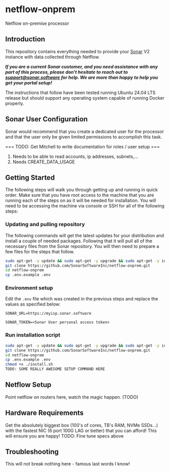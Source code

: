 # netflow-onprem
Netflow on-premise processor

## Introduction
This repository contains everything needed to provide your [Sonar](https://sonar.software) V2 instance with
data collected through Netflow.  

**_If you are a current Sonar customer, and you need assistance with any part of this process, please don't hesitate to 
reach out to support@sonar.software for help. We are more than happy to help you get your portal setup!_**

The instructions that follow have been tested running Ubuntu 24.04 LTS release but should support any operating system
capable of running Docker properly.  

## Sonar User Configuration
Sonar would recommend that you create a dedicated user for the processor and that the user only be given limited
permissions to accomplish this task.  

=== TODO: Get Mitchell to write documentation for roles / user setup ===
1. Needs to be able to read accounts, ip addresses, subnets,...
2. Needs CREATE_DATA_USAGE

## Getting Started
The following steps will walk you through getting up and running in quick order.  Make sure that you have root access to
the machine that you are running each of the steps on as it will be needed for installation.  You will need to be 
accessing the machine via console or SSH for all of the following steps:

### Updating and pulling repository
The following commands will get the latest updates for your distribution and install a couple of needed packages.
Following that it will pull all of the necessary files from the Sonar repository.  You will then need to prepare a few
files for the steps that follow.

```bash
sudo apt-get -y update && sudo apt-get -y upgrade && sudo apt-get -y install git unzip
git clone https://github.com/SonarSoftwareInc/netflow-onprem.git
cd netflow-onprem
cp .env.example .env
```

### Environment setup
Edit the `.env` file which was created in the previous steps and replace the values as specified below:

`SONAR_URL=https://myisp.sonar.software`

`SONAR_TOKEN=<Sonar User personal access token>`

### Run installation script

```bash
sudo apt-get -y update && sudo apt-get -y upgrade && sudo apt-get -y install git unzip
git clone https://github.com/SonarSoftwareInc/netflow-onprem.git
cd netflow-onprem
cp .env.example .env
chmod +x ./install.sh
TODO: SOME REALLY AWESOME SETUP COMMAND HERE
```

## Netflow Setup
Point netflow on routers here, watch the magic happen. (TODO)


## Hardware Requirements
Get the absolutely biggest box (100's of cores, TB's RAM, NVMe SSDs...) with the fastest NIC (6 port 100G LAG or better) that you can afford!  This will ensure you are happy!
TODO: Fine tune specs above

## Troubleshooting
This will not break nothing here - famous last words I know!
